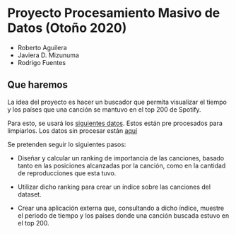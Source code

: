 # Proyecto Procesamiento Masivo de Datos (Otoño 2020)

- Roberto Aguilera
- Javiera D. Mizunuma
- Rodrigo Fuentes

## Que haremos

La idea del proyecto es hacer un buscador que permita visualizar el tiempo y los países que una canción se mantuvo en el top 200 de Spotify.

Para esto, se usará los [siguientes datos](./data.zip). Estos están pre procesados para limpiarlos. Los datos sin procesar están [aquí](./raw_data.zip)

Se pretenden seguir lo siguientes pasos:

- Diseñar y calcular un ranking de importancia de las canciones, basado tanto en las posiciones alcanzadas por la canción, como en la cantidad de reproducciones que esta tuvo.

- Utilizar dicho ranking para crear un índice sobre las canciones del dataset.

- Crear una aplicación externa que, consultando a dicho índice, muestre el periodo de tiempo y los países donde una canción buscada estuvo en el top 200.
